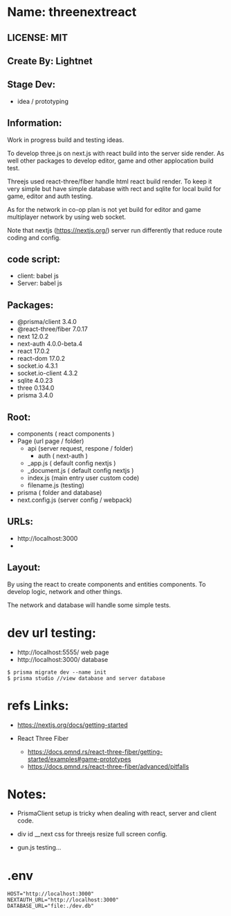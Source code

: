 # Name: threenextreact

## LICENSE: MIT

## Create By: Lightnet

## Stage Dev:
- idea / prototyping

## Information:
  Work in progress build and testing ideas.
  
  To develop three.js on next.js with react build into the server side render. As well other packages to develop editor, game and other applocation build test.
  
  Threejs used react-three/fiber handle html react build render. To keep it very simple but have simple database with rect and sqlite for local build for game, editor and auth testing.

  As for the network in co-op plan is not yet build for editor and game multiplayer network by using web socket.

  Note that nextjs (https://nextjs.org/) server run differently that reduce route coding and config.

## code script:
- client: babel js
- Server: babel js

## Packages:
- @prisma/client 3.4.0
- @react-three/fiber 7.0.17
- next 12.0.2
- next-auth 4.0.0-beta.4
- react 17.0.2
- react-dom 17.0.2
- socket.io 4.3.1
- socket.io-client 4.3.2
- sqlite 4.0.23
- three 0.134.0
- prisma 3.4.0

## Root:
 - components ( react components )
 - Page (url page / folder)
    - api (server request, respone / folder)
      - auth ( next-auth )
    - _app.js ( default config nextjs )
    - _document.js ( default config nextjs )
    - index.js (main entry user custom code)
    - filename.js (testing)
 - prisma ( folder and database)
 - next.config.js (server config / webpack)

## URLs:
- http://localhost:3000
- 

## Layout:

  By using the react to create components and entities components. To develop logic, network and other things.

  The network and database will handle some simple tests.

# dev url testing:
- http://localhost:5555/ web page
- http://localhost:3000/ database


```
$ prisma migrate dev --name init
$ prisma studio //view database and server database
```

# refs Links:
- https://nextjs.org/docs/getting-started

- React Three Fiber
  - https://docs.pmnd.rs/react-three-fiber/getting-started/examples#game-prototypes
  - https://docs.pmnd.rs/react-three-fiber/advanced/pitfalls

# Notes: 
- PrismaClient setup is tricky when dealing with react, server and client code.
- div id __next css for threejs resize full screen config.


- gun.js testing...

# .env
```
HOST="http://localhost:3000"
NEXTAUTH_URL="http://localhost:3000"
DATABASE_URL="file:./dev.db"
```